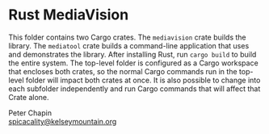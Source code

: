 
Rust MediaVision
================

This folder contains two Cargo crates. The `mediavision` crate builds the library. The
`mediatool` crate builds a command-line application that uses and demonstrates the library.
After installing Rust, run `cargo build` to build the entire system. The top-level folder is
configured as a Cargo workspace that encloses both crates, so the normal Cargo commands run in
the top-level folder will impact both crates at once. It is also possible to change into each
subfolder independently and run Cargo commands that will affect that Crate alone.

Peter Chapin  
spicacality@kelseymountain.org  

